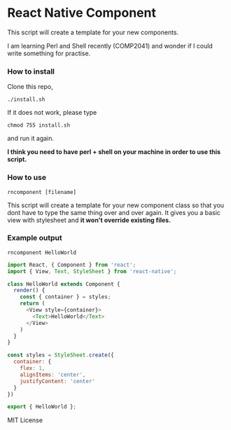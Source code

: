 # React Native Component
This script will create a template for your new components.

I am learning Perl and Shell recently (COMP2041) and wonder if I could write something for practise. 
### How to install
Clone this repo,
```
./install.sh
```
If it does not work, please type
```
chmod 755 install.sh
```
and run it again.

**I think you need to have perl + shell on your machine in order to use this script.**
### How to use
```
rncomponent [filename]
```
This script will create a template for your new component class so that you dont have to type the same thing over and over again. It gives you a basic view with stylesheet and **it won't override existing files.**
### Example output
```
rncomponent HelloWorld
```
```js
import React, { Component } from 'react';
import { View, Text, StyleSheet } from 'react-native';

class HelloWorld extends Component {
  render() {
    const { container } = styles;
    return (
      <View style={container}>
        <Text>HelloWorld</Text>
      </View>
    )
  }
}

const styles = StyleSheet.create({
  container: {
    flex: 1,
    alignItems: 'center',
    justifyContent: 'center'
  }
})

export { HelloWorld };
```
MIT License

